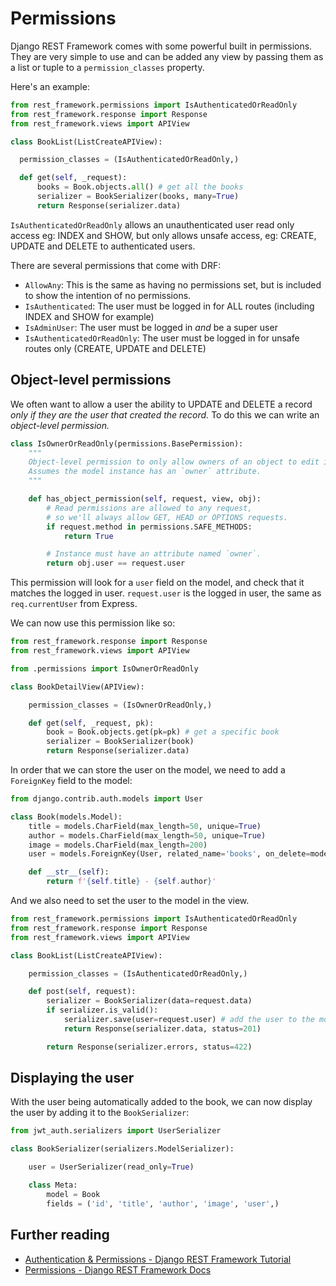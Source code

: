 # Permissions

Django REST Framework comes with some powerful built in permissions. They are very simple to use and can be added any view by passing them as a list or tuple to a `permission_classes` property.

Here's an example:

```py
from rest_framework.permissions import IsAuthenticatedOrReadOnly
from rest_framework.response import Response
from rest_framework.views import APIView

class BookList(ListCreateAPIView):

  permission_classes = (IsAuthenticatedOrReadOnly,)

  def get(self, _request):
      books = Book.objects.all() # get all the books
      serializer = BookSerializer(books, many=True)
      return Response(serializer.data)
```

`IsAuthenticatedOrReadOnly` allows an unauthenticated user read only access eg: INDEX and SHOW, but only allows unsafe access, eg: CREATE, UPDATE and DELETE to authenticated users.

There are several permissions that come with DRF:

- `AllowAny`: This is the same as having no permissions set, but is included to show the intention of no permissions.
- `IsAuthenticated`: The user must be logged in for ALL routes (including INDEX and SHOW for example)
- `IsAdminUser`: The user must be logged in _and_ be a super user
- `IsAuthenticatedOrReadOnly`: The user must be logged in for unsafe routes only (CREATE, UPDATE and DELETE)


## Object-level permissions

We often want to allow a user the ability to UPDATE and DELETE a record _only if they are the user that created the record._ To do this we can write an _object-level permission._

```py
class IsOwnerOrReadOnly(permissions.BasePermission):
    """
    Object-level permission to only allow owners of an object to edit it.
    Assumes the model instance has an `owner` attribute.
    """

    def has_object_permission(self, request, view, obj):
        # Read permissions are allowed to any request,
        # so we'll always allow GET, HEAD or OPTIONS requests.
        if request.method in permissions.SAFE_METHODS:
            return True

        # Instance must have an attribute named `owner`.
        return obj.user == request.user
```

This permission will look for a `user` field on the model, and check that it matches the logged in user. `request.user` is the logged in user, the same as `req.currentUser` from Express.

We can now use this permission like so:

```py
from rest_framework.response import Response
from rest_framework.views import APIView

from .permissions import IsOwnerOrReadOnly

class BookDetailView(APIView):

    permission_classes = (IsOwnerOrReadOnly,)

    def get(self, _request, pk):
        book = Book.objects.get(pk=pk) # get a specific book
        serializer = BookSerializer(book)
        return Response(serializer.data)
```


In order that we can store the user on the model, we need to add a `ForeignKey` field to the model:

```py
from django.contrib.auth.models import User

class Book(models.Model):
    title = models.CharField(max_length=50, unique=True)
    author = models.CharField(max_length=50, unique=True)
    image = models.CharField(max_length=200)
    user = models.ForeignKey(User, related_name='books', on_delete=models.CASCADE)

    def __str__(self):
        return f'{self.title} - {self.author}'
```

And we also need to set the user to the model in the view.

```py
from rest_framework.permissions import IsAuthenticatedOrReadOnly
from rest_framework.response import Response
from rest_framework.views import APIView

class BookList(ListCreateAPIView):

    permission_classes = (IsAuthenticatedOrReadOnly,)

    def post(self, request):
        serializer = BookSerializer(data=request.data)
        if serializer.is_valid():
            serializer.save(user=request.user) # add the user to the model on save
            return Response(serializer.data, status=201)

        return Response(serializer.errors, status=422)
```

## Displaying the user

With the user being automatically added to the book, we can now display the user by adding it to the `BookSerializer`:

```py
from jwt_auth.serializers import UserSerializer

class BookSerializer(serializers.ModelSerializer):

    user = UserSerializer(read_only=True)

    class Meta:
        model = Book
        fields = ('id', 'title', 'author', 'image', 'user',)
```

## Further reading

- [Authentication & Permissions - Django REST Framework Tutorial](https://www.django-rest-framework.org/tutorial/4-authentication-and-permissions/)
- [Permissions - Django REST Framework Docs](https://www.django-rest-framework.org/api-guide/permissions/)

